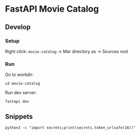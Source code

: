 # FastAPI Movie Catalog

## Develop

### Setup

Right click: `movie-catalog` -> Mar directory as -> Sources root

### Run

Go to workdir:
```shell
cd movie-catalog
```

Run dev server:
```shell
fastapi dev
```

## Snippets

```shell
python3 -c "import secrets;print(secrets.token_urlsafe(16))"
```